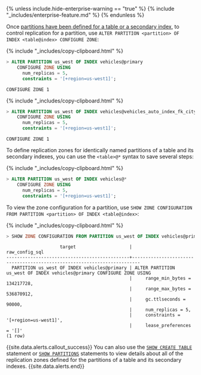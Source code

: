 {% unless include.hide-enterprise-warning == "true" %}
{% include "_includes/enterprise-feature.md" %}
{% endunless %}

Once [partitions have been defined for a table or a secondary index](partitioning.html), to control replication for a partition, use `ALTER PARTITION <partition> OF INDEX <table@index> CONFIGURE ZONE`:

{% include "_includes/copy-clipboard.html" %}
~~~ sql
> ALTER PARTITION us_west OF INDEX vehicles@primary
    CONFIGURE ZONE USING
      num_replicas = 5,
      constraints = '[+region=us-west1]';
~~~

~~~
CONFIGURE ZONE 1
~~~

{% include "_includes/copy-clipboard.html" %}
~~~ sql
> ALTER PARTITION us_west OF INDEX vehicles@vehicles_auto_index_fk_city_ref_users
    CONFIGURE ZONE USING
      num_replicas = 5,
      constraints = '[+region=us-west1]';
~~~

~~~
CONFIGURE ZONE 1
~~~

To define replication zones for identically named partitions of a table and its secondary indexes, you can use the `<table>@*` syntax to save several steps:

{% include "_includes/copy-clipboard.html" %}
~~~ sql
> ALTER PARTITION us_west OF INDEX vehicles@*
    CONFIGURE ZONE USING
      num_replicas = 5,
      constraints = '[+region=us-west1]';
~~~

To view the zone configuration for a partition, use `SHOW ZONE CONFIGURATION FROM PARTITION <partition> OF INDEX <table@index>`:

{% include "_includes/copy-clipboard.html" %}
~~~ sql
> SHOW ZONE CONFIGURATION FROM PARTITION us_west OF INDEX vehicles@primary;
~~~

~~~
                    target                    |                             raw_config_sql
----------------------------------------------+-------------------------------------------------------------------------
  PARTITION us_west OF INDEX vehicles@primary | ALTER PARTITION us_west OF INDEX vehicles@primary CONFIGURE ZONE USING
                                              |     range_min_bytes = 134217728,
                                              |     range_max_bytes = 536870912,
                                              |     gc.ttlseconds = 90000,
                                              |     num_replicas = 5,
                                              |     constraints = '[+region=us-west1]',
                                              |     lease_preferences = '[]'
(1 row)
~~~

{{site.data.alerts.callout_success}}
You can also use the [`SHOW CREATE TABLE`](show-create.html) statement or [`SHOW PARTITIONS`](show-partitions.html) statements to view details about all of the replication zones defined for the partitions of a table and its secondary indexes.
{{site.data.alerts.end}}
